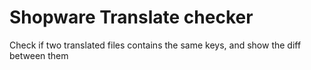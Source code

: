 # Shopware Translate checker

Check if two translated files contains the same keys, and show the diff between them
